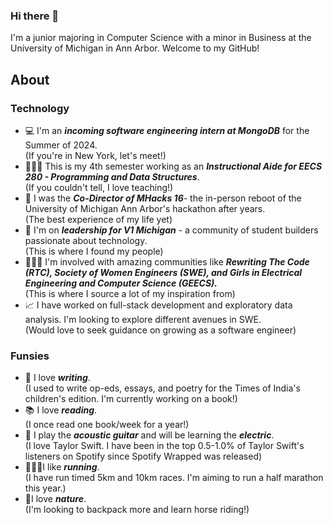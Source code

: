 ### Hi there 👋

I'm a junior majoring in Computer Science with a minor in Business at the University of Michigan in Ann Arbor. Welcome to my GitHub! 

## About 

### Technology
* 💻 I'm an ***incoming software engineering intern at MongoDB*** for the Summer of 2024.\
  (If you're in New York, let's meet!)
* 👩🏻‍🏫 This is my 4th semester working as an ***Instructional Aide for EECS 280 - Programming and Data Structures***.\
  (If you couldn't tell, I love teaching!)
* 👾 I was the ***Co-Director of MHacks 16***- the in-person reboot of the University of Michigan Ann Arbor's hackathon after years.\
  (The best experience of my life yet)
* 🚀 I'm on ***leadership for V1 Michigan*** - a community of student builders passionate about technology.\
  (This is where I found my people)
* 💁🏻‍♀️ I'm involved with amazing communities like ***Rewriting The Code (RTC), Society of Women Engineers (SWE), and Girls in Electrical Engineering and Computer Science (GEECS).***\
  (This is where I source a lot of my inspiration from)
* 📈 I have worked on full-stack development and exploratory data analysis. I'm looking to explore different avenues in SWE.\
  (Would love to seek guidance on growing as a software engineer)

### Funsies
* 📝 I love ***writing***.\
  (I used to write op-eds, essays, and poetry for the Times of India's children's edition. I'm currently working on a book!)
* 📚 I love ***reading***.\
  (I once read one book/week for a year!)
* 🎸 I play the ***acoustic guitar*** and will be learning the ***electric***.\
  (I love Taylor Swift. I have been in the top 0.5-1.0% of Taylor Swift's listeners on Spotify since Spotify Wrapped was released)
* 🏃🏻‍♀️I like ***running***.\
  (I have run timed 5km and 10km races. I'm aiming to run a half marathon this year.)
* 🍃I love ***nature***.\
  (I'm looking to backpack more and learn horse riding!)



